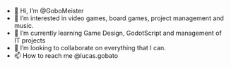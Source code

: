 - 👋 Hi, I’m @GoboMeister
- 👀 I’m interested in video games, board games, project management and music.
- 🌱 I’m currently learning Game Design, GodotScript and management of IT projects
- 💞️ I’m looking to collaborate on everything that I can.
- 📫 How to reach me @lucas.gobato

<!---
GoboMeister/GoboMeister is a ✨ special ✨ repository because its `README.md` (this file) appears on your GitHub profile.
You can click the Preview link to take a look at your changes.
--->
